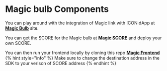 # Magic bulb Components

You can play around with the integration of Magic link with ICON dApp at [**Magic Bulb**](http://magicbulb.opendevicon.io) site.

You can get the SCORE for the Magic bulb at [**Magic SCORE**](https://github.com/OpenDevICON/magic-bulb/tree/master/Magic-SCORE) and deploy your own SCORE.

You can then run your frontend locally by cloning this repo [**Magic Frontend**](https://github.com/OpenDevICON/magic-bulb/tree/master/Magic-Frontend)
{% hint style="info" %}
Make sure to change the destination address in the SDK to your verison of SCORE address
{% endhint %}



